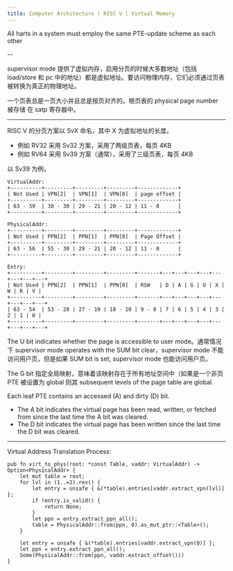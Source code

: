 ```yaml
---
title: Computer Architecture | RISC V | Virtual Memory
---
```


All harts in a system must employ the same PTE-update scheme as each other

--

supervisor mode 提供了虚拟内存，启用分页的时候大多数地址（包括 load/store 和 pc 中的地址）都是虚拟地址。要访问物理内存，它们必须通过页表被转换为真正的物理地址。

一个页表总是一页大小并且总是按页对齐的。根页表的 physical page number 被存储 在 satp 寄存器中。

---

RISC V 的分页方案以 SvX 命名，其中 X 为虚拟地址的长度。
- 例如 RV32 采用 Sv32 方案，采用了两级页表，每页 4KB
- 例如 RV64 采用 Sv39 方案（通常），采用了三级页表，每页 4KB

以 Sv39 为例，

```
VirtualAddr:
+----------+---------+---------+---------+-------------+
| Not Used | VPN[2]  | VPN[1]  | VPN[0]  | page offset |
+----------+---------+---------+---------+-------------+
| 63 - 39  | 38 - 30 | 29 - 21 | 20 - 12 | 11 - 0      |
+----------+---------+---------+---------+-------------+

PhysicalAddr:
+----------+---------+---------+---------+-------------+
| Not Used | PPN[2]  | PPN[1]  | PPN[0]  | Page Offset |
+----------+---------+---------+---------+-------------+
| 63 - 56  | 55 - 30 | 29 - 21 | 20 - 12 | 11 - 0      |
+----------+---------+---------+---------+-------------+
```

```
Entry: 
+----------+---------+---------+---------+-------+---+---+---+---+---+---+---+---+
| Not Used | PPN[2]  | PPN[1]  | PPN[0]  | RSW   | D | A | G | U | X | W | R | V |
+----------+---------+---------+---------+-------+---+---+---+---+---+---+---+---+
| 63 - 54  | 53 - 28 | 27 - 19 | 18 - 10 | 9 - 8 | 7 | 6 | 5 | 4 | 3 | 2 | 1 | 0 |
+----------+---------+---------+---------+-------+---+---+---+---+---+---+---+---+
```

The U bit indicates whether the page is accessible to user mode。通常情况下 supervisor mode operates with the SUM bit clear，supervisor mode 不能访问用户页，但是如果 SUM bit is set, supervisor mode 也能访问用户页。

The G bit 指定全局映射，意味着该映射存在于所有地址空间中（如果是一个非页 PTE 被设置为 global 则其 subsequent levels of the page table are global.

Each leaf PTE contains an accessed (A) and dirty (D) bit. 
- The A bit indicates the virtual page has been read, written, or fetched from since the last time the A bit was cleared.
- The D bit indicates the virtual page has been written since the last time the D bit was cleared.

---

Virtual Address Translation Process:
```
pub fn virt_to_phys(root: *const Table, vaddr: VirtualAddr) -> Option<PhysicalAddr> {
    let mut table = root;
    for lvl in (1..=2).rev() {
        let entry = unsafe { &(*table).entries[vaddr.extract_vpn(lvl)] };
        if !entry.is_valid() {
            return None;
        }
        let ppn = entry.extract_ppn_all();
        table = PhysicalAddr::from(ppn, 0).as_mut_ptr::<Table>();
    }

    let entry = unsafe { &(*table).entries[vaddr.extract_vpn(0)] };
    let ppn = entry.extract_ppn_all();
    Some(PhysicalAddr::from(ppn, vaddr.extract_offset()))
}
```


